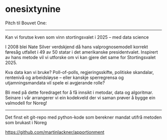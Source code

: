 # onesixtynine

Pitch til Bouvet One:
***
Kan vi forutse kven som vinn stortingsvalet i 2025 – med data science

I 2008 blei Nate Silver verdskjend då hans valprognosemodell korrekt føresåg utfallet i 49 av 50 statar i det amerikanske presidentvalet. Inspirert av hans metode vil vi utforske om vi kan gjere det same for Stortingsvalet 2025.

Kva data kan vi bruke? Poll-of-polls, regjeringsskifte, politiske skandalar, rentenivå og arbeidsløyse – eller kanskje sperregrensa og utjamningsmandata vil spele ei avgjerande rolle?

Bli med på dette foredraget for å få innsikt i metodar, data og algoritmar. Seinare i vår arrangerer vi ein kodekveld der vi saman prøver å bygge ein valmodell for Noreg!

****
Det finst eit git-repo med python-kode som berekner mandat utifrå metoden som brukast i Noreg
 
https://github.com/martinlackner/apportionment
